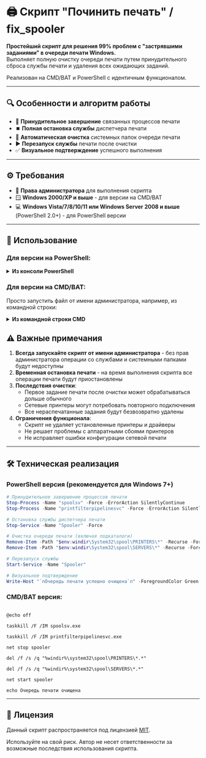 # 🖨️ Скрипт "Починить печать" / fix_spooler

**Простейший скрипт для решения 99% проблем с "застрявшими заданиями" в очереди печати Windows.**  
Выполняет полную очистку очереди печати путем принудительного сброса службы печати и удаления всех ожидающих заданий.

Реализован на CMD/BAT и PowerShell с идентичным функционалом.

---

## 🔍 Особенности и алгоритм работы

- 🛑 **Принудительное завершение** связанных процессов печати
- ⏹️ **Полная остановка службы** диспетчера печати
- 🧹 **Автоматическая очистка** системных папок очереди печати
- ▶️ **Перезапуск службы** печати после очистки
- ✅ **Визуальное подтверждение** успешного выполнения

---

## ⚙️ Требования

- 🔑 **Права администратора** для выполнения скрипта
- 🪟 **Windows 2000/XP и выше** - для версии на CMD/BAT
- 💻 **Windows Vista/7/8/10/11 или Windows Server 2008 и выше** (PowerShell 2.0+) - для PowerShell версии

---

## 🚀 Использование

### Для версии на PowerShell:

<details>
<summary><strong>Из консоли PowerShell</strong></summary>

```powershell
# Временное разрешение выполнения скриптов
Set-ExecutionPolicy Bypass -Scope Process -Force

# Запуск скрипта
.\fix_spooler_ps.ps1
```
</details>

### Для версии на CMD/BAT:

Просто запустить файл от имени администратора, например, из командной строки:
<details><summary><strong>Из командной строки CMD</strong></summary>

  ```

fix_spooler.cmd

```

</details>


## ⚠️ Важные примечания

1. **Всегда запускайте скрипт от имени администратора** - без прав администратора операции со службами и системными папками будут недоступны
2. **Временная остановка печати** - на время выполнения скрипта все операции печати будут приостановлены
3. **Последствия очистки**:
   - Первое задание печати после очистки может обрабатываться дольше обычного
   - Сетевые принтеры могут потребовать повторного подключения
   - Все нераспечатанные задания будут безвозвратно удалены
4. **Ограничения функционала**:
   - Скрипт не удаляет установленные принтеры и драйверы
   - Не решает проблемы с аппаратными сбоями принтеров
   - Не исправляет ошибки конфигурации сетевой печати

---

## 🛠️ Техническая реализация

### PowerShell версия (рекомендуется для Windows 7+)
```powershell
# Принудительное завершение процессов печати
Stop-Process -Name "spoolsv" -Force -ErrorAction SilentlyContinue
Stop-Process -Name "printfilterpipelinesvc" -Force -ErrorAction SilentlyContinue

# Остановка службы диспетчера печати
Stop-Service -Name "Spooler" -Force

# Очистка очереди печати (включая подкаталоги)
Remove-Item -Path "$env:windir\System32\spool\PRINTERS\*" -Recurse -Force
Remove-Item -Path "$env:windir\System32\spool\SERVERS\*" -Recurse -Force

# Перезапуск службы
Start-Service -Name "Spooler"

# Визуальное подтверждение
Write-Host "`nОчередь печати успешно очищена`n" -ForegroundColor Green

```

### CMD/BAT версия:

```batch

@echo off

taskkill /F /IM spoolsv.exe

taskkill /F /IM printfilterpipelinesvc.exe

net stop spooler

del /f /s /q "%windir%\system32\spool\PRINTERS\*.*"

del /f /s /q "%windir%\system32\spool\SERVERS\*.*"

net start spooler

echo Очередь печати очищена

```

---

## 📄 Лицензия

Данный скрипт распространяется под лицензией [MIT](LICENSE).

Используйте на свой риск. Автор не несет ответственности за возможные последствия использования скрипта.
